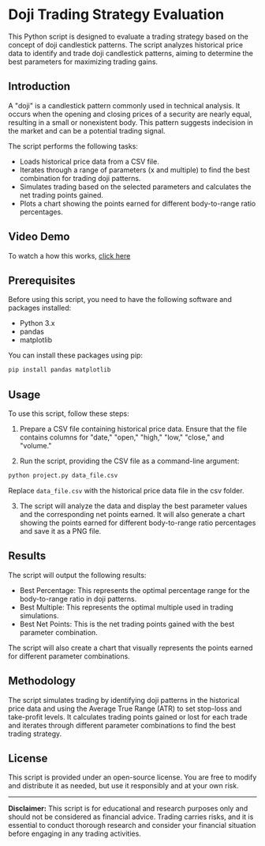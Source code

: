 # Doji Trading Strategy Evaluation

This Python script is designed to evaluate a trading strategy based on the concept of doji candlestick patterns. The script analyzes historical price data to identify and trade doji candlestick patterns, aiming to determine the best parameters for maximizing trading gains.

## Introduction

A "doji" is a candlestick pattern commonly used in technical analysis. It occurs when the opening and closing prices of a security are nearly equal, resulting in a small or nonexistent body. This pattern suggests indecision in the market and can be a potential trading signal.

The script performs the following tasks:
- Loads historical price data from a CSV file.
- Iterates through a range of parameters (x and multiple) to find the best combination for trading doji patterns.
- Simulates trading based on the selected parameters and calculates the net trading points gained.
- Plots a chart showing the points earned for different body-to-range ratio percentages.

## Video Demo

To watch a how this works, [click here](https://youtu.be/txnx_Y_dvOg)

## Prerequisites

Before using this script, you need to have the following software and packages installed:

- Python 3.x
- pandas
- matplotlib

You can install these packages using pip:

```bash
pip install pandas matplotlib
```

## Usage

To use this script, follow these steps:

1. Prepare a CSV file containing historical price data. Ensure that the file contains columns for "date," "open," "high," "low," "close," and "volume."

2. Run the script, providing the CSV file as a command-line argument:

```bash
python project.py data_file.csv
```

Replace `data_file.csv` with the historical price data file in the csv folder.

3. The script will analyze the data and display the best parameter values and the corresponding net points earned. It will also generate a chart showing the points earned for different body-to-range ratio percentages and save it as a PNG file.

## Results

The script will output the following results:

- Best Percentage: This represents the optimal percentage range for the body-to-range ratio in doji patterns.
- Best Multiple: This represents the optimal multiple used in trading simulations.
- Best Net Points: This is the net trading points gained with the best parameter combination.

The script will also create a chart that visually represents the points earned for different parameter combinations.

## Methodology

The script simulates trading by identifying doji patterns in the historical price data and using the Average True Range (ATR) to set stop-loss and take-profit levels. It calculates trading points gained or lost for each trade and iterates through different parameter combinations to find the best trading strategy.

## License

This script is provided under an open-source license. You are free to modify and distribute it as needed, but use it responsibly and at your own risk.

---

**Disclaimer:** This script is for educational and research purposes only and should not be considered as financial advice. Trading carries risks, and it is essential to conduct thorough research and consider your financial situation before engaging in any trading activities.